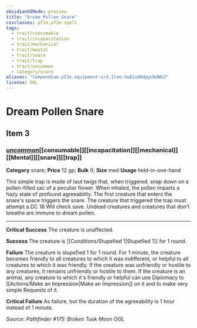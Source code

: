 ```yaml
---
obsidianUIMode: preview
title: "Dream Pollen Snare"
cssclasses: pf2e,pf2e-spell
tags:
  - trait/consumable
  - trait/incapacitation
  - trait/mechanical
  - trait/mental
  - trait/snare
  - trait/trap
  - trait/uncommon
  - category/snare
aliases: "Compendium.pf2e.equipment-srd.Item.hw81uONdpyUbdWUJ"
license: OGL
---
```

# Dream Pollen Snare
## Item 3
### [uncommon](uncommon "Uncommon Rarity Trait")[[consumable]][[incapacitation]][[mechanical]][[Mental]][[snare]][[trap]]

**Category** snare; 
**Price** 12 gp; 
**Bulk** 0; **Size** med
**Usage** held-in-one-hand

This simple trap is made of taut twigs that, when triggered, snap down on a pollen-filled sac of a peculiar flower. When inhaled, the pollen imparts a hazy state of profound agreeability. The first creature that enters the snare's space triggers the snare. The creature that triggered the trap must attempt a DC 18 Will check save. Undead creatures and creatures that don't breathe are immune to dream pollen.

* * *

**Critical Success** The creature is unaffected.

**Success** The creature is [[Conditions/Stupefied 1|Stupefied 1]] for 1 round.

**Failure** The creature is stupefied 1 for 1 round. For 1 minute, the creature becomes friendly to all creatures to which it was indifferent, or helpful to all creatures to which it was friendly. If the creature was unfriendly or hostile to any creatures, it remains unfriendly or hostile to them. If the creature is an animal, any creature to which it's friendly or helpful can use Diplomacy to [[Actions/Make an Impression|Make an Impression]] on it and to make very simple Requests of it.

**Critical Failure** As failure, but the duration of the agreeability is 1 hour instead of 1 minute.

*Source: Pathfinder #175: Broken Tusk Moon*
*OGL*